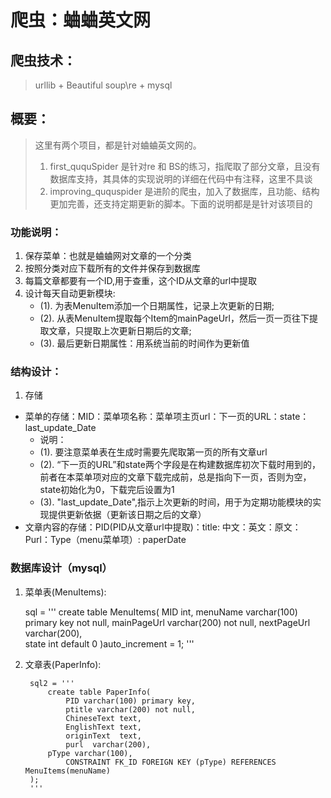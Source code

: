 # 爬虫：蛐蛐英文网

## 爬虫技术：
> urllib + Beautiful soup\re + mysql 

## 概要：
> 这里有两个项目，都是针对蛐蛐英文网的。
> 1. first_ququSpider 是针对re 和 BS的练习，指爬取了部分文章，且没有数据库支持，其具体的实现说明的详细在代码中有注释，这里不具谈
> 2. improving_ququspider 是进阶的爬虫，加入了数据库，且功能、结构更加完善，还支持定期更新的脚本。下面的说明都是是针对该项目的

### 功能说明：
1. 保存菜单：也就是蛐蛐网对文章的一个分类
2. 按照分类对应下载所有的文件并保存到数据库
3. 每篇文章都要有一个ID,用于查重，这个ID从文章的url中提取
4. 设计每天自动更新模块:
   * (1). 为表MenuItem添加一个日期属性，记录上次更新的日期;
   * (2). 从表MenuItem提取每个Item的mainPageUrl，然后一页一页往下提取文章，只提取上次更新日期后的文章;
   * (3). 最后更新日期属性：用系统当前的时间作为更新值

### 结构设计：
1. 存储
+ 菜单的存储：MID：菜单项名称：菜单项主页url：下一页的URL：state：last_update_Date 
   * 说明：
   * (1). 要注意菜单表在生成时需要先爬取第一页的所有文章url
   * (2). “下一页的URL”和state两个字段是在构建数据库初次下载时用到的，前者在本菜单项对应的文章下载完成前，总是指向下一页，否则为空，state初始化为0，下载完后设置为1
   * (3). "last_update_Date",指示上次更新的时间，用于为定期功能模块的实现提供更新依据（更新该日期之后的文章）
+ 文章内容的存储：PID(PID从文章url中提取)：title: 中文：英文：原文：Purl：Type（menu菜单项）: paperDate

### 数据库设计（mysql）

1. 菜单表(MenuItems):

	sql = '''
   	    create table MenuItems(
            	MID int,
            	menuName varchar(100) primary key not null,
            	mainPageUrl varchar(200) not null,
            	nextPageUrl varchar(200),	
            	state int default 0
            )auto_increment = 1;
        '''
        
2. 文章表(PaperInfo):

    	sql2 = '''
     	    create table PaperInfo(
            	PID varchar(100) primary key,
            	ptitle varchar(200) not null,
            	ChineseText text,
            	EnglishText text,
            	originText  text,
            	purl  varchar(200),
        	pType varchar(100),
            	CONSTRAINT FK_ID FOREIGN KEY (pType) REFERENCES MenuItems(menuName)
	    );
        '''


